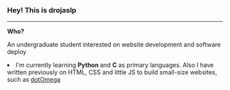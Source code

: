<h3>Hey! This is <b>drojaslp</b></h3> 

  <hr>
  <b>Who?</b> <p>An undergraduate student interested on website development and software deploy</p>
 <li>I'm currently learning <b> Python </b> and <b>C</b> as primary languages. Also I have written previously on HTML, CSS and little JS to build small-size websites, such as <a href="dotome.ga">dotOmega</a></li>
